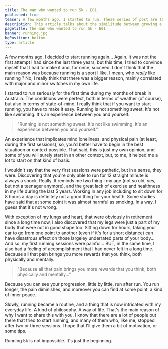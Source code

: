 ```yaml
---
title: The man who wanted to run 5k - E01
published: true
teaser: A few months ago, I started to run. These series of post are the chronicles of these past months, and a collection of thoughts around these runs.
description: This article talks about the similitude between growing a beard and growing a career.
pagetitle: The man who wanted to run 5k - E01
banner: running.jpg
bgPosition: bottom
type: article
---
```


A few months ago, I decided to start running again... Again.
It was not the first attempt I had since the last three years, but this time, I tried to convince myself that I had to make it and, for once, succeed.
I don't think that the main reason was because running is a sport I like. I mean, who *really* like running ?
No, I really think that there was a bigger reason, mainly correlated with major and minor switches in my own life.

I started to run seriously for the first time during my months of break in Australia.
The conditions were perfect, both in terms of weather (of course), but also in terms of state-of-mind.
I really think that if you want to start running, you have to make it easy.
Running is not something sweet. It's not like swimming. It's an experience between you and yourself.
> "Running is not something sweet. It's not like swimming. It's an experience between you and yourself."

An experience that implicates mind loneliness, and physical pain (at least, during the first sessions), so, you'd better have to begin in the best situatioon or context possible.
That said, this is just my own opinion, and some of you will surely start in an other context, but, to me, it helped me a lot to start on that kind of basis.

I wouldn't say that the very first sessions were pathetic, but in a sense, they were.
Discovering that you're only able to run for 12 straight minute is always a shock. Really.
It reminds me two thing : my age (not so old, yes, but not a teenager anymore), and the great lack of exercise and healthness in my life during the last 5 years.
Working in any job including to sit down for 8 hours a day is definitely not a good thing for your health. Some studies have said that at some point it was almost harmful as smoking.  In a way, I guess that it's not wrong.

With exception of my lungs and heart, that were obviously in retirement since a long time now, I also discovered that my legs were just a part of my body that were not in good shape too.
Sitting down for hours, taking your car to go from one point to another (even if it's for a short distance) can have disastrous effect on those largeley underrated parts of your body...
And so, my first running sessions were painful...
BUT, in the same time, I also had a feeling of accomplishment that I had never felt in a long time.
Because all that pain brings you more rewards that you think, both physically and mentally.
> "Because all that pain brings you more rewards that you think, both physically and mentally..."

Because you can see your progression, little by little, run after run. You run longer, the pain diminishes, and moreover you can find at some point, a kind of inner peace.

Slowly, running became a routine, and a thing that is now intricated with my everyday life.
A kind of philosophy. A way of life.
That's the main reason of why I want to share this with you.
I know that there are a lot of people out there that tried to start running, and many of them who, like me, stopped after two or three sessions.
I hope that I'll give them a bit of motivation, or some tips.

Running 5k is not impossible. It's just the beginning.



